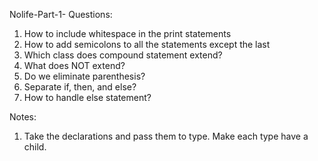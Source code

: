 Nolife-Part-1-
Questions:
1. How to include whitespace in the print statements
2. How to add semicolons to all the statements except the last
3. Which class does compound statement extend?
4. What does NOT extend?
5. Do we eliminate parenthesis?
6. Separate if, then, and else?
7. How to handle else statement?

Notes:
1. Take the declarations and pass them to type. Make each type have a child.